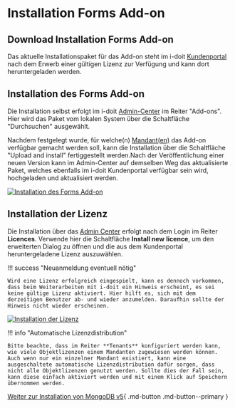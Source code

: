 # Installation Forms Add-on

## Download Installation Forms Add-on

Das aktuelle Installationspaket für das Add-on steht im i-doit [Kundenportal](../../administration/kundenportal.md) nach dem Erwerb einer gültigen Lizenz zur Verfügung und kann dort heruntergeladen werden.

## Installation des Forms Add-on

Die Installation selbst erfolgt im i-doit [Admin-Center](../../administration/admin-center.md) im Reiter "Add-ons". Hier wird das Paket vom lokalen System über die Schaltfläche "Durchsuchen" ausgewählt.

Nachdem festgelegt wurde, für welche(n) [Mandant(en)](../../administration/mandantenfaehigkeit.md) das Add-on verfügbar gemacht werden soll, kann die Installation über die Schaltfläche "Upload and install" fertiggestellt werden.Nach der Veröffentlichung einer neuen Version kann im Admin-Center auf demselben Weg das aktualisierte Paket, welches ebenfalls im i-doit Kundenportal verfügbar sein wird, hochgeladen und aktualisiert werden.

[![Installation des Forms Add-on](../../assets/images/de/i-doit-pro-add-ons/forms/installation/1-fi.png)](../../assets/images/de/i-doit-pro-add-ons/forms/installation/1-fi.png)

## Installation der Lizenz

Die Installation über das [Admin Center](../../administration/admin-center.md) erfolgt nach dem Login im Reiter **Licences**. Verwende hier die Schaltfläche **Install new** **licence**, um den erweiterten Dialog zu öffnen und die aus dem Kundenportal heruntergeladene Lizenz auszuwählen.

!!! success "Neuanmeldung eventuell nötig"

    Wird eine Lizenz erfolgreich eingespielt, kann es dennoch vorkommen, dass beim Weiterarbeiten mit i-doit ein Hinweis erscheint, es sei keine gültige Lizenz aktiviert. Hier hilft es, sich mit dem derzeitigen Benutzer ab- und wieder anzumelden. Daraufhin sollte der Hinweis nicht wieder erscheinen.

[![Installation der Lizenz](../../assets/images/de/i-doit-pro-add-ons/forms/installation/1-fi.png)](../../assets/images/de/i-doit-pro-add-ons/forms/installation/1-fi.png)

!!! info "Automatische Lizenzdistribution"

    Bitte beachte, dass im Reiter **Tenants** konfiguriert werden kann, wie viele Objektlizenzen einem Mandanten zugewiesen werden können. Auch wenn nur ein einzelner Mandant existiert, kann eine ausgeschaltete automatische Lizenzdistribution dafür sorgen, dass nicht alle Objektlizenzen genutzt werden. Sollte dies der Fall sein, kann diese einfach aktiviert werden und mit einem Klick auf Speichern übernommen werden.

[Weiter zur Installation von MongoDB v5](./installation-mongodb-v5.md){ .md-button .md-button--primary }
